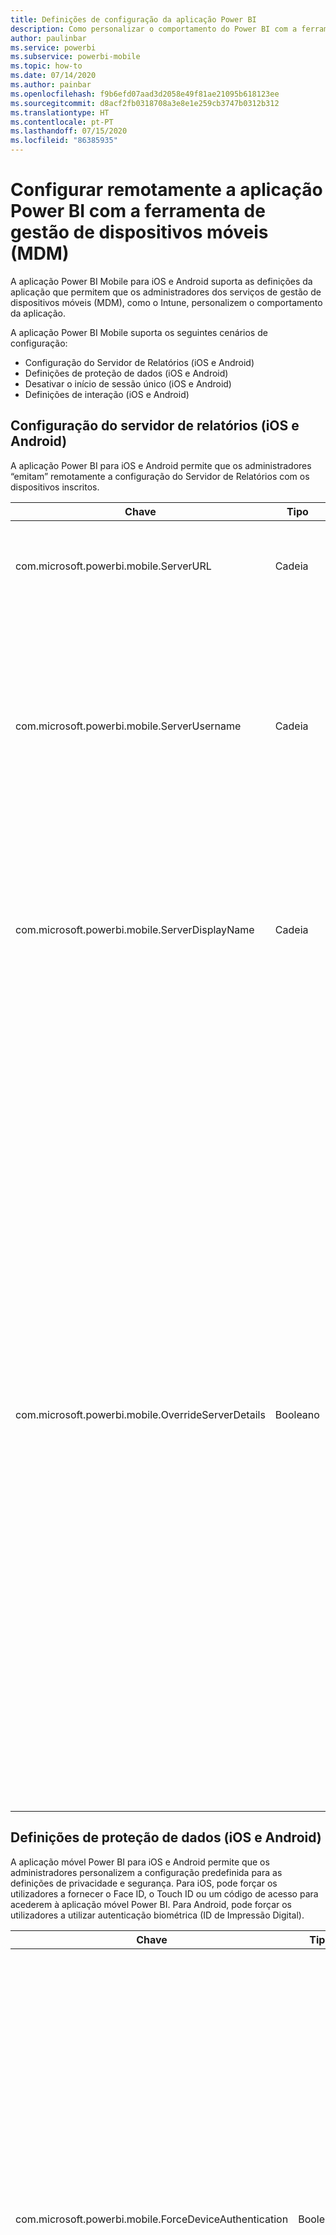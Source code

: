 ```yaml
---
title: Definições de configuração da aplicação Power BI
description: Como personalizar o comportamento do Power BI com a ferramenta MDM
author: paulinbar
ms.service: powerbi
ms.subservice: powerbi-mobile
ms.topic: how-to
ms.date: 07/14/2020
ms.author: painbar
ms.openlocfilehash: f9b6efd07aad3d2058e49f81ae21095b618123ee
ms.sourcegitcommit: d8acf2fb0318708a3e8e1e259cb3747b0312b312
ms.translationtype: HT
ms.contentlocale: pt-PT
ms.lasthandoff: 07/15/2020
ms.locfileid: "86385935"
---
```

# <a name="remotely-configure-power-bi-app-using-mobile-device-management-mdm-tool"></a>Configurar remotamente a aplicação Power BI com a ferramenta de gestão de dispositivos móveis (MDM)

A aplicação Power BI Mobile para iOS e Android suporta as definições da aplicação que permitem que os administradores dos serviços de gestão de dispositivos móveis (MDM), como o Intune, personalizem o comportamento da aplicação.

A aplicação Power BI Mobile suporta os seguintes cenários de configuração:

* Configuração do Servidor de Relatórios (iOS e Android)
* Definições de proteção de dados (iOS e Android)
* Desativar o início de sessão único (iOS e Android)
* Definições de interação (iOS e Android)

## <a name="report-server-configuration-ios-and-android"></a>Configuração do servidor de relatórios (iOS e Android)

A aplicação Power BI para iOS e Android permite que os administradores “emitam” remotamente a configuração do Servidor de Relatórios com os dispositivos inscritos.

| Chave | Tipo | Descrição |
|---|---|---|
| com.microsoft.powerbi.mobile.ServerURL | Cadeia | URL do Servidor de Relatórios.<br><br>Deve começar por http/https.|
| com.microsoft.powerbi.mobile.ServerUsername | Cadeia | [opcional]<br><br>O nome de utilizador a utilizar para ligar o servidor.<br><br>Se não existir, a aplicação pedirá ao utilizador para escrever o nome de utilizador para a ligação.|
| com.microsoft.powerbi.mobile.ServerDisplayName | Cadeia | [opcional]<br><br>O valor predefinido é “Servidor de relatórios”<br><br>Um nome amigável utilizado na aplicação para representar o servidor. |
| com.microsoft.powerbi.mobile.OverrideServerDetails | Booleano | [opcional]<br><br>O valor predefinido é Verdadeiro. Quando definido como Verdadeiro, substitui todas as definições do Servidor de Relatórios já existente no dispositivo móvel. Os servidores existentes que já estiverem configurados serão eliminados. Quando a substituição está definida como Verdadeiro, isto impede também que o utilizador remova essa configuração.<br><br>Se estiver definido como Falso, adicionará os valores emitidos, mantendo as definições existentes. Se o mesmo URL do servidor já estiver configurado na aplicação móvel, esta manterá essa configuração tal como está. A aplicação não pedirá ao utilizador para voltar a autenticar para o mesmo servidor. |

## <a name="data-protection-settings-ios-and-android"></a>Definições de proteção de dados (iOS e Android)

A aplicação móvel Power BI para iOS e Android permite que os administradores personalizem a configuração predefinida para as definições de privacidade e segurança. Para iOS, pode forçar os utilizadores a fornecer o Face ID, o Touch ID ou um código de acesso para acederem à aplicação móvel Power BI. Para Android, pode forçar os utilizadores a utilizar autenticação biométrica (ID de Impressão Digital).

| Chave | Tipo | Descrição |
|---|---|---|
| com.microsoft.powerbi.mobile.ForceDeviceAuthentication | Booleano | O valor predefinido é Falso. <br><br>Podem ser necessários dados biométricos, tais como o TouchID ou o FaceID (iOS) ou o ID de Impressão Digital (Android), para que os utilizadores acedam à aplicação no respetivo dispositivo. Nesse caso, são utilizados dados biométricos além da autenticação.<br><br>Se forem utilizadas políticas de proteção de aplicações, a Microsoft recomenda a desativação desta definição para evitar pedidos de acesso duplo. |

>[!NOTE]
>As definições de proteção de dados serão aplicadas apenas em dispositivos Android que suportam a autenticação biométrica.

## <a name="disable-single-sign-on-ios-and-android"></a>Desativar o início de sessão único (iOS e Android)

Por predefinição, a aplicação móvel Power BI proporciona uma experiência de início de sessão único conveniente para um único utilizador, minimizando o número de vezes que o utilizador tem de fornecer um nome de utilizador e uma palavra-passe. Este comportamento de início de sessão único baseia-se no pressuposto de que o dispositivo é o dispositivo pessoal do utilizador e que existe apenas um utilizador que utiliza o dispositivo e as aplicações no mesmo.

Os administradores podem ativar a definição **DisableSingleSignOn** no ficheiro de configuração da aplicação para configurar remotamente a aplicação, para desativar o início de sessão único e pedir explicitamente a palavra-passe do utilizador ao iniciar sessão.

Esta é uma definição apenas de administração que é configurada através da configuração remota. O utilizador final não pode alterar esta definição.

| Chave | Tipo | Descrição |
|---|---|---|
| com.microsoft.powerbi.mobile.DisableSingleSignOn | Booleano | O valor predefinido é Falso.<br><br>Depois de um utilizador terminar sessão, a aplicação não reutilizará as credenciais existentes, mas pedirá ao próximo utilizador que forneça uma palavra-passe para autenticar e ligar ao serviço Power BI.
 |

## <a name="interaction-settings-ios-and-android"></a>Definições de interação (iOS e Android)

A aplicação Power BI para iOS e Android oferece aos administradores a capacidade de configurar definições de interação, caso se decida que as predefinições de interação têm de ser alteradas nos diferentes grupos de utilizadores numa organização.

>[!NOTE]
>Nem todas as interações são atualmente suportadas em todos os dispositivos. Veja [Configurar definições de interação do relatório](mobile-app-interaction-settings.md) para obter um gráfico que mostra a disponibilidade atual entre dispositivos.

| Chave | Tipo | Valores | Descrição |
|---|---|---|---|
| com.microsoft.powerbi.mobile.ReportTapInteraction | Cadeia |  <nobr>single-tap</nobr><br><nobr>double-tap</nobr> | Configure se um toque num elemento visual também criará uma seleção de ponto de dados. |
| com.microsoft.powerbi.mobile.EnableMultiSelect | Booleano |  <nobr>Verdadeiro</nobr><br><nobr>Falso</nobr> | Configure se um toque num ponto de dados substituirá a seleção atual ou será adicionado à seleção atual. |
| com.microsoft.powerbi.mobile.RefreshAction | Cadeia |  <nobr>pull-to-refresh</nobr><br>. | Configure se o utilizador terá um botão para atualizar o relatório ou se deve utilizar a funcionalidade “pull to refresh” (puxar para atualizar). |
| com.microsoft.powerbi.mobile.FooterAppearance | Cadeia |  docked<br>dynamic | Configure se o rodapé do relatório será ancorado à parte inferior do relatório ou ocultado automaticamente. |

## <a name="deploying-app-configuration-settings"></a>Implementar definições de configuração da aplicação

Em seguida, encontrará os passos de que necessita para criar uma política de configuração da aplicação. Depois de ter criado a política de configuração, pode atribuir as definições aos grupos de utilizadores.

1. Ligue a sua ferramenta MDM.
2. Crie e dê um nome a uma nova política de configuração da aplicação.
3. Escolha os utilizadores pelos quais pretende distribuir esta política de configuração da aplicação.
4. Crie pares chave-valor para a definição que pretende emitir para os seus utilizadores.

O portal do Intune permite que os administradores implementem estas definições facilmente na aplicação Power BI através de políticas de configuração da aplicação. No entanto, é suportado qualquer fornecedor de MDM. Se não utilizar o Intune, terá de consultar a documentação relativa à MDM para saber como implementar estas definições.

## <a name="next-steps"></a>Próximos passos

* Obtenha a aplicação móvel do Power BI na [App Store](https://apps.apple.com/app/microsoft-power-bi/id929738808) e no [Google Play](https://play.google.com/store/apps/details?id=com.microsoft.powerbim&amp;amp;clcid=0x409)
* Siga o [@MSPowerBI no Twitter](https://twitter.com/MSPowerBI)
* Participe na conversa na [Comunidade do Power BI](https://community.powerbi.com/)